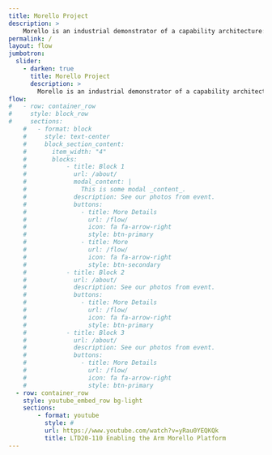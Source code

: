 ```yaml
---
title: Morello Project
description: >
    Morello is an industrial demonstrator of a capability architecture: a prototype System-on-Chip (SoC) and development board, developed by Arm, implementing a CHERI-extended ARMv8-A processor, GPU, peripherals, and memory subsystem, to ship in late 2021.
permalink: /
layout: flow
jumbotron:
  slider:
    - darken: true
      title: Morello Project
      description: >
        Morello is an industrial demonstrator of a capability architecture: a prototype System-on-Chip (SoC) and development board, developed by Arm, implementing a CHERI-extended ARMv8-A processor, GPU, peripherals, and memory subsystem, to ship in late 2021.
flow:
#   - row: container_row
#     style: block_row
#     sections:
    #   - format: block
    #     style: text-center
    #     block_section_content:
    #       item_width: "4"
    #       blocks:
    #           - title: Block 1
    #             url: /about/
    #             modal_content: |
    #               This is some modal _content_.
    #             description: See our photos from event.
    #             buttons:
    #               - title: More Details
    #                 url: /flow/
    #                 icon: fa fa-arrow-right
    #                 style: btn-primary
    #               - title: More
    #                 url: /flow/
    #                 icon: fa fa-arrow-right
    #                 style: btn-secondary
    #           - title: Block 2
    #             url: /about/
    #             description: See our photos from event.
    #             buttons:
    #               - title: More Details
    #                 url: /flow/
    #                 icon: fa fa-arrow-right
    #                 style: btn-primary
    #           - title: Block 3
    #             url: /about/
    #             description: See our photos from event.
    #             buttons:
    #               - title: More Details
    #                 url: /flow/
    #                 icon: fa fa-arrow-right
    #                 style: btn-primary
  - row: container_row
    style: youtube_embed_row bg-light
    sections:
        - format: youtube
          style: #
          url: https://www.youtube.com/watch?v=yRau0YEQKQk
          title: LTD20-110 Enabling the Arm Morello Platform
---
```

